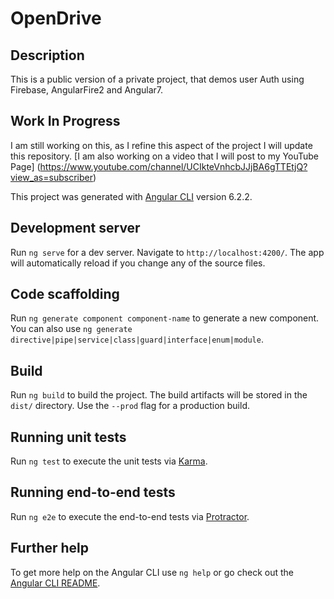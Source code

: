 # OpenDrive

## Description

This is a public version of a private project, that demos user Auth using Firebase, AngularFire2 and Angular7.

## Work In Progress

I am still working on this, as I refine this aspect of the project I will update this repository.
[I am also working on a video that I will post to my YouTube Page] (https://www.youtube.com/channel/UCIkteVnhcbJJjBA6gTTEtjQ?view_as=subscriber)

This project was generated with [Angular CLI](https://github.com/angular/angular-cli) version 6.2.2.

## Development server

Run `ng serve` for a dev server. Navigate to `http://localhost:4200/`. The app will automatically reload if you change any of the source files.

## Code scaffolding

Run `ng generate component component-name` to generate a new component. You can also use `ng generate directive|pipe|service|class|guard|interface|enum|module`.

## Build

Run `ng build` to build the project. The build artifacts will be stored in the `dist/` directory. Use the `--prod` flag for a production build.

## Running unit tests

Run `ng test` to execute the unit tests via [Karma](https://karma-runner.github.io).

## Running end-to-end tests

Run `ng e2e` to execute the end-to-end tests via [Protractor](http://www.protractortest.org/).

## Further help

To get more help on the Angular CLI use `ng help` or go check out the [Angular CLI README](https://github.com/angular/angular-cli/blob/master/README.md).
